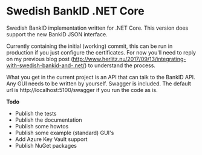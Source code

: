 # Swedish BankID .NET Core
Swedish BankID implementation written for .NET Core. This version does support the new BankID JSON interface.

Currently containing the initial (working) commit, this can be run in production if you just configure the certificates. For now you'll need to reply on my previous blog post (http://www.herlitz.nu/2017/09/13/integrating-with-swedish-bankid-and-.net/) to understand the process.

What you get in the current project is an API that can talk to the BankID API. Any GUI needs to be written by yourself. Swagger is included. The default url is http://localhost:5100/swagger if you run the code as is.

**Todo**
* Publish the tests
* Publish the documentation
* Publish some howtos
* Publish some example (standard) GUI's
* Add Azure Key Vault support
* Publish NuGet packages
